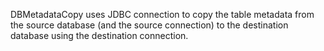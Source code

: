 DBMetadataCopy uses JDBC connection to copy the table metadata from
the source database (and the source connection) to the destination
database using the destination connection.
